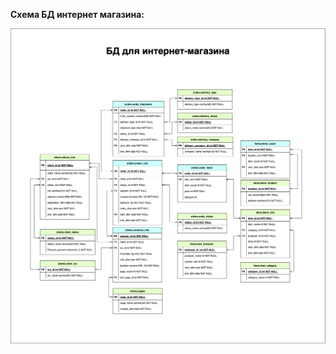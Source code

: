 ﻿**Схема БД интернет магазина:**

![Image alt](https://github.com/dmatwe/projects/blob/main/OTUS_BD/1.%20Проектирование%20БД%20/схема_бд.png)
